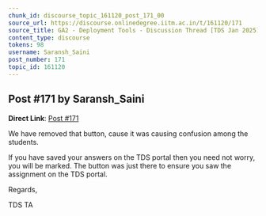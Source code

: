 ```yaml
---
chunk_id: discourse_topic_161120_post_171_00
source_url: https://discourse.onlinedegree.iitm.ac.in/t/161120/171
source_title: GA2 - Deployment Tools - Discussion Thread [TDS Jan 2025]
content_type: discourse
tokens: 98
username: Saransh_Saini
post_number: 171
topic_id: 161120
---
```


## Post #171 by Saransh_Saini

**Direct Link**: [Post #171](https://discourse.onlinedegree.iitm.ac.in/t/161120/171)

We have removed that button, cause it was causing confusion among the students.

If you have saved your answers on the TDS portal then you need not worry, you will be marked. The button was just there to ensure you saw the assignment on the TDS portal.

Regards,

TDS TA
